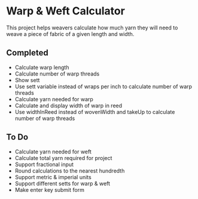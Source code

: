 # Warp &amp; Weft Calculator

This project helps weavers calculate how much yarn they will need to weave a piece of fabric of a given length and width.

## Completed
* Calculate warp length
* Calculate number of warp threads
* Show sett
* Use sett variable instead of wraps per inch to calculate number of warp threads
* Calculate yarn needed for warp
* Calculate and display width of warp in reed
* Use widthInReed instead of wovenWidth and takeUp to calculate number of warp threads

## To Do
* Calculate yarn needed for weft
* Calculate total yarn required for project
* Support fractional input
* Round calculations to the nearest hundredth
* Support metric &amp; imperial units
* Support different setts for warp & weft
* Make enter key submit form
